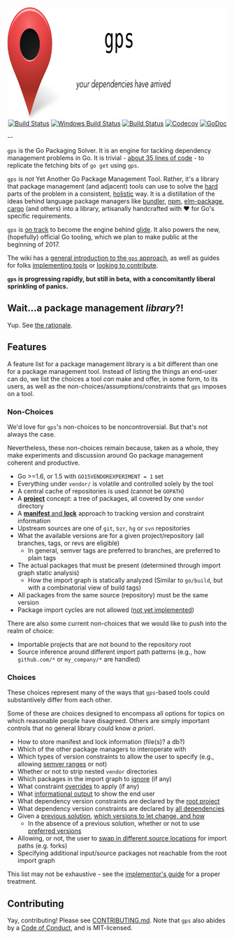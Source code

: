 <p align="center">
<img 
    src="header.png"
    width="800" height="255" border="0" alt="gps">
<br>
<a href="https://circleci.com/gh/sdboyer/gps"><img src="https://circleci.com/gh/sdboyer/gps.svg?style=shield" alt="Build Status"></a>
<a href="https://ci.appveyor.com/project/sdboyer/gps"><img src="https://ci.appveyor.com/api/projects/status/github/sdboyer/gps?svg=true&branch=master&passingText=Windows%20-%20OK&failingText=Windows%20-%20failed&pendingText=Windows%20-%20pending" alt="Windows Build Status"></a>
<a href="https://goreportcard.com/report/github.com/sdboyer/gps"><img src="https://goreportcard.com/badge/github.com/sdboyer/gps" alt="Build Status"></a>
<a href="https://codecov.io/gh/sdboyer/gps"><img src="https://codecov.io/gh/sdboyer/gps/branch/master/graph/badge.svg" alt="Codecov" /></a>
<a href="https://godoc.org/github.com/sdboyer/gps"><img src="https://godoc.org/github.com/sdboyer/gps?status.svg" alt="GoDoc"></a>
</p>

--

`gps` is the Go Packaging Solver. It is an engine for tackling dependency
management problems in Go. It is trivial - [about 35 lines of
code](https://github.com/sdboyer/gps/blob/master/example.go) - to replicate the
fetching bits of `go get` using `gps`.

`gps` is _not_ Yet Another Go Package Management Tool. Rather, it's a library
that package management (and adjacent) tools can use to solve the
[hard](https://en.wikipedia.org/wiki/Boolean_satisfiability_problem) parts of
the problem in a consistent,
[holistic](https://medium.com/@sdboyer/so-you-want-to-write-a-package-manager-4ae9c17d9527)
way. It is a distillation of the ideas behind language package managers like
[bundler](http://bundler.io), [npm](https://www.npmjs.com/),
[elm-package](https://github.com/elm-lang/elm-package),
[cargo](https://crates.io/) (and others) into a library, artisanally
handcrafted with ❤️ for Go's specific requirements.

`gps` is [on track](https://github.com/Masterminds/glide/issues/565) to become
the engine behind [glide](https://glide.sh). It also powers the new, (hopefully)
official Go tooling, which we plan to make public at the beginning of 2017.

The wiki has a [general introduction to the `gps`
approach](https://github.com/sdboyer/gps/wiki/Introduction-to-gps), as well
as guides for folks [implementing
tools](https://github.com/sdboyer/gps/wiki/gps-for-Implementors) or [looking
to contribute](https://github.com/sdboyer/gps/wiki/gps-for-Contributors).

**`gps` is progressing rapidly, but still in beta, with a concomitantly liberal sprinkling of panics.**

## Wait...a package management _library_?!

Yup. See [the rationale](https://github.com/sdboyer/gps/wiki/Rationale).

## Features

A feature list for a package management library is a bit different than one for
a package management tool. Instead of listing the things an end-user can do,
we list the choices a tool *can* make and offer, in some form, to its users, as
well as the non-choices/assumptions/constraints that `gps` imposes on a tool.

### Non-Choices

We'd love for `gps`'s non-choices to be noncontroversial. But that's not always
the case.

Nevertheless, these non-choices remain because, taken as a whole, they make
experiments and discussion around Go package management coherent and
productive.

* Go >=1.6, or 1.5 with `GO15VENDOREXPERIMENT = 1` set
* Everything under `vendor/` is volatile and controlled solely by the tool
* A central cache of repositories is used (cannot be `GOPATH`)
* A [**project**](https://godoc.org/github.com/sdboyer/gps#ProjectRoot) concept:
  a tree of packages, all covered by one `vendor` directory
* A [**manifest** and
  **lock**](https://github.com/sdboyer/gps/wiki/gps-for-Implementors#manifests-and-locks)
  approach to tracking version and constraint information
* Upstream sources are one of `git`, `bzr`, `hg` or `svn` repositories
* What the available versions are for a given project/repository (all branches, tags, or revs are eligible)
  * In general, semver tags are preferred to branches, are preferred to plain tags
* The actual packages that must be present (determined through import graph static analysis)
  * How the import graph is statically analyzed (Similar to `go/build`, but with a combinatorial view of build tags)
* All packages from the same source (repository) must be the same version
* Package import cycles are not allowed ([not yet implemented](https://github.com/sdboyer/gps/issues/66))

There are also some current non-choices that we would like to push into the realm of choice:

* Importable projects that are not bound to the repository root
* Source inference around different import path patterns (e.g., how `github.com/*` or `my_company/*` are handled)

### Choices

These choices represent many of the ways that `gps`-based tools could
substantively differ from each other.

Some of these are choices designed to encompass all options for topics on which
reasonable people have disagreed. Others are simply important controls that no
general library could know _a priori_.

* How to store manifest and lock information (file(s)? a db?)
* Which of the other package managers to interoperate with
* Which types of version constraints to allow the user to specify (e.g., allowing [semver ranges](https://docs.npmjs.com/misc/semver) or not)
* Whether or not to strip nested `vendor` directories
* Which packages in the import graph to [ignore](https://github.com/sdboyer/gps/wiki/gps-for-Implementors#ignoring-packages) (if any)
* What constraint [overrides](https://github.com/sdboyer/gps/wiki/gps-for-Implementors#overrides) to apply (if any)
* What [informational output](https://github.com/sdboyer/gps/wiki/gps-for-Implementors#trace-and-tracelogger) to show the end user
* What dependency version constraints are declared by the [root project](https://github.com/sdboyer/gps/wiki/gps-for-Implementors#manifest-data)
* What dependency version constraints are declared by [all dependencies](https://github.com/sdboyer/gps/wiki/gps-for-Implementors#the-projectanalyzer)
* Given a [previous solution](https://github.com/sdboyer/gps/wiki/gps-for-Implementors#lock-data), [which versions to let change, and how](https://github.com/sdboyer/gps/wiki/gps-for-Implementors#tochange-changeall-and-downgrade)
  * In the absence of a previous solution, whether or not to use [preferred versions](https://github.com/sdboyer/gps/wiki/gps-for-Implementors#preferred-versions)
* Allowing, or not, the user to [swap in different source locations](https://github.com/sdboyer/gps/wiki/gps-for-Implementors#projectidentifier) for import paths (e.g. forks)
* Specifying additional input/source packages not reachable from the root import graph

This list may not be exhaustive - see the
[implementor's guide](https://github.com/sdboyer/gps/wiki/gps-for-Implementors)
for a proper treatment.

## Contributing

Yay, contributing! Please see
[CONTRIBUTING.md](https://github.com/sdboyer/gps/blob/master/CONTRIBUTING.md).
Note that `gps` also abides by a [Code of
Conduct](https://github.com/sdboyer/gps/blob/master/CODE_OF_CONDUCT.md), and is MIT-licensed.
